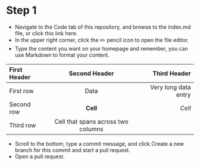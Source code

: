 # Step 1
- Navigate to the Code tab of this repository, and browse to the index.md file, or click this link here.
- In the upper right corner, click the ✏️ pencil icon to open the file editor.
- Type the content you want on your homepage and remember, you can use Markdown to format your content.

| First Header  | Second Header | Third Header         |
| :------------ | :-----------: | -------------------: |
| First row     | Data          | Very long data entry |
| Second row    | **Cell**      | *Cell*               |
| Third row     | Cell that spans across two columns   |

- Scroll to the bottom, type a commit message, and click Create a new branch for this commit and start a pull request.
- Open a pull request.
